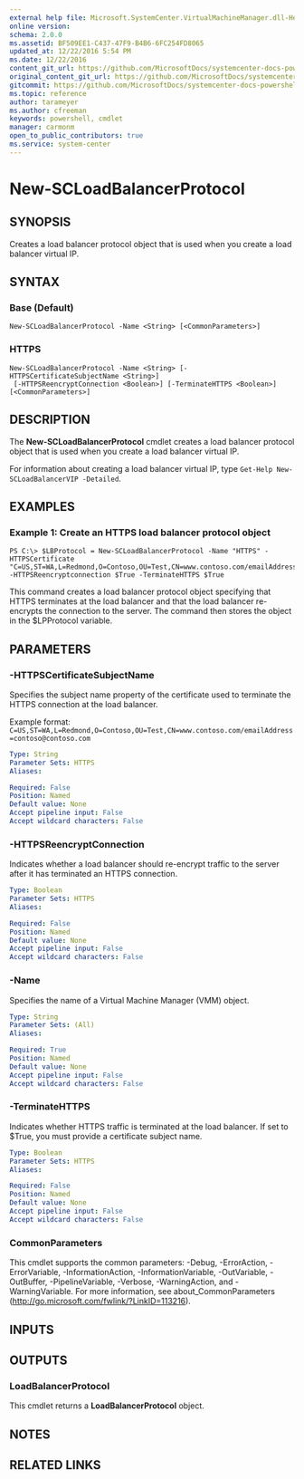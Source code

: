 ```yaml
---
external help file: Microsoft.SystemCenter.VirtualMachineManager.dll-Help.xml
online version: 
schema: 2.0.0
ms.assetid: BF509EE1-C437-47F9-B4B6-6FC254FD8065
updated_at: 12/22/2016 5:54 PM
ms.date: 12/22/2016
content_git_url: https://github.com/MicrosoftDocs/systemcenter-docs-powershell/blob/live/systemcenter-cmdlets/SystemCenter2016/VirtualMachineManager/vlatest/New-SCLoadBalancerProtocol.md
original_content_git_url: https://github.com/MicrosoftDocs/systemcenter-docs-powershell/blob/live/systemcenter-cmdlets/SystemCenter2016/VirtualMachineManager/vlatest/New-SCLoadBalancerProtocol.md
gitcommit: https://github.com/MicrosoftDocs/systemcenter-docs-powershell/blob/17c3a51bd892aad46c731d9f381f0704b4815004/systemcenter-cmdlets/SystemCenter2016/VirtualMachineManager/vlatest/New-SCLoadBalancerProtocol.md
ms.topic: reference
author: tarameyer
ms.author: cfreeman
keywords: powershell, cmdlet
manager: carmonm
open_to_public_contributors: true
ms.service: system-center
---
```


# New-SCLoadBalancerProtocol

## SYNOPSIS
Creates a load balancer protocol object that is used when you create a load balancer virtual IP.

## SYNTAX

### Base (Default)
```
New-SCLoadBalancerProtocol -Name <String> [<CommonParameters>]
```

### HTTPS
```
New-SCLoadBalancerProtocol -Name <String> [-HTTPSCertificateSubjectName <String>]
 [-HTTPSReencryptConnection <Boolean>] [-TerminateHTTPS <Boolean>] [<CommonParameters>]
```

## DESCRIPTION
The **New-SCLoadBalancerProtocol** cmdlet creates a load balancer protocol object that is used when you create a load balancer virtual IP.

For information about creating a load balancer virtual IP, type `Get-Help New-SCLoadBalancerVIP -Detailed`.

## EXAMPLES

### Example 1: Create an HTTPS load balancer protocol object
```
PS C:\> $LBProtocol = New-SCLoadBalancerProtocol -Name "HTTPS" -HTTPSCertificate "C=US,ST=WA,L=Redmond,O=Contoso,OU=Test,CN=www.contoso.com/emailAddress=contoso@contoso.com" -HTTPSReencryptconnection $True -TerminateHTTPS $True
```

This command creates a load balancer protocol object specifying that HTTPS terminates at the load balancer and that the load balancer re-encrypts the connection to the server.
The command then stores the object in the $LPProtocol variable.

## PARAMETERS

### -HTTPSCertificateSubjectName
Specifies the subject name property of the certificate used to terminate the HTTPS connection at the load balancer. 



Example format: 
`C=US,ST=WA,L=Redmond,O=Contoso,OU=Test,CN=www.contoso.com/emailAddress=contoso@contoso.com`

```yaml
Type: String
Parameter Sets: HTTPS
Aliases: 

Required: False
Position: Named
Default value: None
Accept pipeline input: False
Accept wildcard characters: False
```

### -HTTPSReencryptConnection
Indicates whether a load balancer should re-encrypt traffic to the server after it has terminated an HTTPS connection.

```yaml
Type: Boolean
Parameter Sets: HTTPS
Aliases: 

Required: False
Position: Named
Default value: None
Accept pipeline input: False
Accept wildcard characters: False
```

### -Name
Specifies the name of a Virtual Machine Manager (VMM) object.

```yaml
Type: String
Parameter Sets: (All)
Aliases: 

Required: True
Position: Named
Default value: None
Accept pipeline input: False
Accept wildcard characters: False
```

### -TerminateHTTPS
Indicates whether HTTPS traffic is terminated at the load balancer.
If set to $True, you must provide a certificate subject name.

```yaml
Type: Boolean
Parameter Sets: HTTPS
Aliases: 

Required: False
Position: Named
Default value: None
Accept pipeline input: False
Accept wildcard characters: False
```

### CommonParameters
This cmdlet supports the common parameters: -Debug, -ErrorAction, -ErrorVariable, -InformationAction, -InformationVariable, -OutVariable, -OutBuffer, -PipelineVariable, -Verbose, -WarningAction, and -WarningVariable. For more information, see about_CommonParameters (http://go.microsoft.com/fwlink/?LinkID=113216).

## INPUTS

## OUTPUTS

### LoadBalancerProtocol
This cmdlet returns a **LoadBalancerProtocol** object.

## NOTES

## RELATED LINKS

